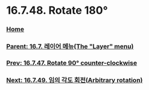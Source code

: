 # 16.7.48. Rotate 180°

### [Home](./00-home.md)
### [Parent: 16.7. 레이어 메뉴(The "Layer" menu)](./16-07-00-the-layer-menu.md)
### [Prev: 16.7.47. Rotate 90° counter-clockwise](./16-07-47-rotate-90-counter-clockwise.md)
### [Next: 16.7.49. 임의 각도 회전(Arbitrary rotation)](./16-07-49-arbitrary-rotation.md)
